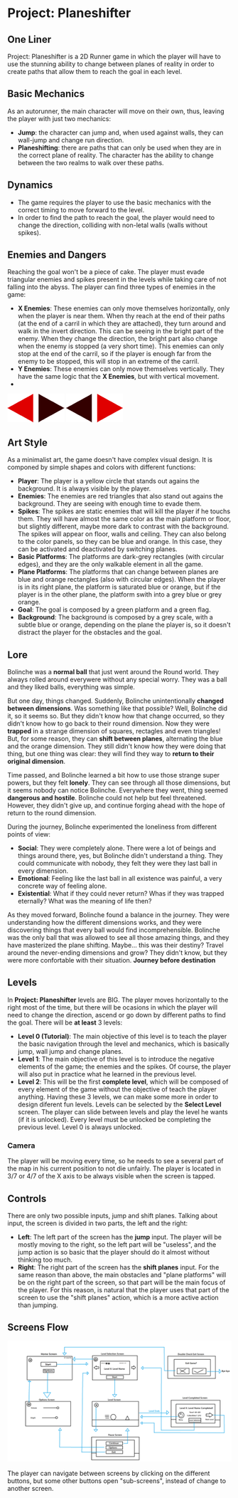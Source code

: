# Project: Planeshifter
## One Liner
Project: Planeshifter is a 2D Runner game in which the player will have to use the stunning ability to change between planes of reality in order to create paths that allow them to reach the goal in each level.

## Basic Mechanics
As an autorunner, the main character will move on their own, thus, leaving the player with just two mechanics:
- **Jump**: the character can jump and, when used against walls, they can wall-jump and change run direction.
- **Planeshifting**: there are paths that can only be used when they are in the correct plane of reality. The character has the ability to change between the two realms to walk over these paths.

## Dynamics
- The game requires the player to use the basic mechanics with the correct timing to move forward to the level.
- In order to find the path to reach the goal, the player would need to change the direction, colliding with non-letal walls (walls without spikes).

## Enemies and Dangers
Reaching the goal won't be a piece of cake. The player must evade triangular enemies and spikes present in the levels while taking care of not falling into the abyss. The player can find three types of enemies in the game:
- **X Enemies**: These enemies can only move themselves horizontally, only when the player is near them. When thy reach at the end of their paths (at the end of a carril in which they are attached), they turn around and walk in the invert direction. This can be seeing in the bright part of the enemy. When they change the direction, the bright part also change when the enemy is stopped (a very short time). This enemies can only stop at the end of the carril, so if the player is enough far from the enemy to be stopped, this will stop in an extreme of the carril.
- **Y Enemies**: These enemies can only move themselves vertically. They have the same logic that the **X Enemies**, but with vertical movement.
- 
![](https://github.com/Sanrro10/JanuaryProject/blob/main/Assets/Art/Sprites/horizontal_enemy_leftActive.png)
![](https://github.com/Sanrro10/JanuaryProject/blob/main/Assets/Art/Sprites/horizontal_enemy_rightActive.png)

## Art Style
As a minimalist art, the game doesn't have complex visual design. It is componed by simple shapes and colors with different functions:
- **Player**: The player is a yellow circle that stands out agains the background. It is always visible by the player.
- **Enemies**: The enemies are red triangles that also stand out agains the background. They are seeing with enough time to evade them.
- **Spikes**: The spikes are static enemies that will kill the player if he touchs them. They will have almost the same color as the main platform or floor, but slightly different, maybe more dark to contrast with the background. The spikes will appear on floor, walls and ceiling. They can also belong to the color panels, so they can be blue and orange. In this case, they can be activated and deactivated by switching planes.
- **Basic Platforms**: The platforms are dark-grey rectangles (with circular edges), and they are the only walkable element in all the game.
- **Plane Platforms**: The platforms that can change between planes are blue and orange rectangles (also with circular edges). When the player is in its right plane, the platform is saturated blue or orange, but if the player is in the other plane, the platform swith into a grey blue or grey orange.
- **Goal**: The goal is composed by a green platform and a green flag.
- **Background**: The background is composed by a grey scale, with a subtle blue or orange, depending on the plane the player is, so it doesn't distract the player for the obstacles and the goal.

## Lore
Bolinche was a **normal ball** that just went around the Round world. They always rolled around everywere without any special worry. They was a ball and they liked balls, everything was simple. 

But one day, things changed. Suddenly, Bolinche unintentionally **changed between dimensions**. Was something like that possible? Well, Bolinche did it, so it seems so. But they didn't know how that change occurred, so they didn't know how to go back to their round dimension. Now they were **trapped** in a strange dimension of squares, rectagles and even triangles! But, for some reason, they can **shift between planes**, alternating the blue and the orange dimension. They still didn't know how they were doing that thing, but one thing was clear: they will find they way to **return to their original dimension**.

Time passed, and Bolinche learned a bit how to use those strange super powers, but they felt **lonely**. They can see through all those dimensions, but it seems nobody can notice Bolinche. Everywhere they went, thing seemed **dangerous and hostile**. Bolinche could not help but feel threatened. However, they didn't give up, and continue forging ahead with the hope of return to the round dimension.

During the journey, Bolinche experimented the loneliness from different points of view:
- **Social**: They were completely alone. There were a lot of beings and things around there, yes, but Bolinche didn't understand a thing. They could communicate with nobody, they felt they were they last ball in every dimension.
- **Emotional**: Feeling like the last ball in all existence was painful, a very concrete way of feeling alone.
- **Existential**: What if they could never return? Whas if they was trapped eternally? What was the meaning of life then?

As they moved forward, Bolinche found a balance in the journey. They were understanding how the different dimensions works, and they were discovering things that every ball would find incomprehensible. Bolinche was the only ball that was allowed to see all those amazing things, and they have masterized the plane shifting. Maybe... this was their destiny? Travel around the never-ending dimensions and grow? They didn't know, but they were more confortable with their situation. **Journey before destination**

## Levels
In **Project: Planeshifter** levels are BIG. The player moves horizontally to the right most of the time, but there will be ocasions in which the player will need to change the direction, ascend or go down by different paths to find the goal.
There will be **at least** 3 levels:
- **Level 0 (Tutorial)**: The main objective of this level is to teach the player the basic navigation through the level and mechanics, which is basically jump, wall jump and change planes.
- **Level 1**: The main objective of this level is to introduce the negative elements of the game; the enemies and the spikes. Of course, the player will also put in practice what he learned in the previous level.
- **Level 2**: This will be the first **complete level**, which will be composed of every element of the game without the objective of teach the player anything.
Having these 3 levels, we can make some more in order to design diferent fun levels.
Levels can be selected by the **Select Level** screen. The player can slide between levels and play the level he wants (if it is unlocked). Every level must be unlocked be completing the previous level. Level 0 is always unlocked.

### Camera
The player will be moving every time, so he needs to see a several part of the map in his current position to not die unfairly. The player is located in 3/7 or 4/7 of the X axis to be always visible when the screen is tapped.

## Controls
There are only two possible inputs, jump and shift planes. Talking about input, the screen is divided in two parts, the left and the right:
- **Left**: The left part of the screen has the **jump** input. The player will be mostly moving to the right, so the left part will be "useless", and the jump action is so basic that the player should do it almost without thinking too much.
- **Right**: The right part of the screen has the **shift planes** input. For the same reason than above, the main obstacles and "plane platforms" will be on the right part of the screen, so that part will be the main focus of the player. For this reason, is natural that the player uses that part of the screen to use the "shift planes" action, which is a more active action than jumping.

## Screens Flow
![](https://github.com/Sanrro10/JanuaryProject/blob/main/Others/Screens%20Flow.png)

The player can navigate between screens by clicking on the different buttons, but some other buttons open "sub-screens", instead of change to another screen.
